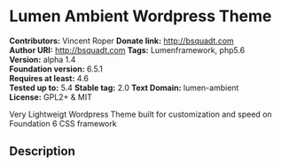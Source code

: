 # Lumen Ambient Wordpress Theme
**Contributors:** Vincent Roper 
**Donate link:** http://bsquadt.com     
**Author URI:** http://bsquadt.com
**Tags:** Lumenframework, php5.6    
**Version:** alpha 1.4  
**Foundation version:** 6.5.1  
**Requires at least:** 4.6   
**Tested up to:** 5.4 
**Stable tag:** 2.0 
**Text Domain:** lumen-ambient  
**License:** GPL2+ & MIT  

Very Lightweigt Wordpress Theme built for customization and speed on Foundation 6 CSS framework

## Description

